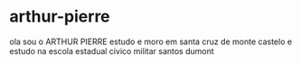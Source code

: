 # arthur-pierre
ola sou o ARTHUR PIERRE estudo e moro em santa cruz de monte castelo e estudo na escola estadual civico militar santos dumont

